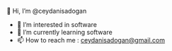  👋 Hi, I’m @ceydanisadogan
- 👀 I’m interested in software
- 🌱 I’m currently learning software
- 📫 How to reach me : ceydanisadogan@gmail.com

<!---
ceydanisadogan/ceydanisadogan is a ✨ special ✨ repository because its `README.md` (this file) appears on your GitHub profile.
You can click the Preview link to take a look at your changes.
--->
